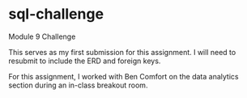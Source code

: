 # sql-challenge
Module 9 Challenge

This serves as my first submission for this assignment. I will need to resubmit to include the ERD and foreign keys.

For this assignment, I worked with Ben Comfort on the data analytics section during an in-class breakout room.
